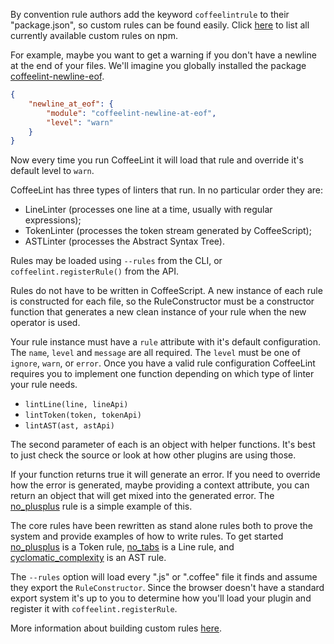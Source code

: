 
By convention rule authors add the keyword `coffeelintrule` to their "package.json", so custom rules can be found easily. Click [here](https://npmjs.com/search?q=coffeelintrule) to list all currently available custom rules on npm.

For example, maybe you want to get a warning if you don't have a newline at the end of your files. We'll imagine you globally installed the package [coffeelint-newline-eof](https://npmjs.com/package/coffeelint-newline-at-eof).

```json
{
    "newline_at_eof": {
        "module": "coffeelint-newline-at-eof",
        "level": "warn"
    }
}
```

Now every time you run CoffeeLint it will load that rule and override it's default level to `warn`.

CoffeeLint has three types of linters that run. In no particular order they are:

- LineLinter (processes one line at a time, usually with regular expressions);
- TokenLinter (processes the token stream generated by CoffeeScript);
- ASTLinter (processes the Abstract Syntax Tree).

Rules may be loaded using `--rules` from the CLI, or `coffeelint.registerRule()` from the API.

Rules do not have to be written in CoffeeScript. A new instance of each rule is constructed for each file, so the RuleConstructor must be a constructor function that generates a new clean instance of your rule when the new operator is used.

Your rule instance must have a `rule` attribute with it's default configuration. The `name`, `level` and `message` are all required. The `level` must be one of `ignore`, `warn`, or `error`. Once you have a valid rule configuration CoffeeLint requires you to implement one function depending on which type of linter your rule needs.

- `lintLine(line, lineApi)`
- `lintToken(token, tokenApi)`
- `lintAST(ast, astApi)`

The second parameter of each is an object with helper functions. It's best to just check the source or look at how other plugins are using those.

If your function returns true it will generate an error. If you need to override how the error is generated, maybe providing a context attribute, you can return an object that will get mixed into the generated error. The [no_plusplus](https://github.com/coffeelint/coffeelint/blob/master/src/rules/no_plusplus.coffee) rule is a simple example of this.

The core rules have been rewritten as stand alone rules both to prove the system and provide examples of how to write rules. To get started [no_plusplus](https://github.com/coffeelint/coffeelint/blob/master/src/rules/no_plusplus.coffee) is a Token rule, [no_tabs](https://github.com/coffeelint/coffeelint/blob/master/src/rules/no_tabs.coffee) is a Line rule, and [cyclomatic_complexity](https://github.com/coffeelint/coffeelint/blob/master/src/rules/cyclomatic_complexity.coffee) is an AST rule.

The `--rules` option will load every ".js" or ".coffee" file it finds and assume they export the `RuleConstructor`. Since the browser doesn't have a standard export system it's up to you to determine how you'll load your plugin and register it with `coffeelint.registerRule`.

More information about building custom rules [here](https://github.com/coffeelint/coffeelint/blob/master/doc/3rd_party_rules.md).
